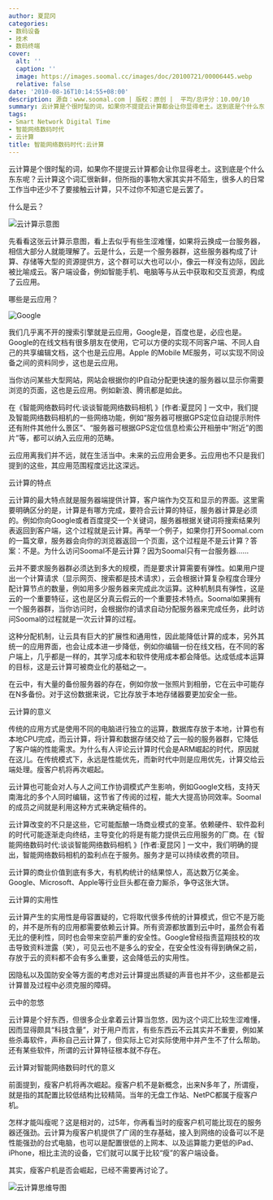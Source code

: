 ```yaml
---
author: 夏昆冈
categories:
- 数码设备
- 技术
- 数码终端
cover:
  alt: ''
  caption: ''
  image: https://images.soomal.cc/images/doc/20100721/00006445.webp
  relative: false
date: '2010-08-16T10:14:55+08:00'
description: 源自：www.soomal.com | 版权：原创 |  平均/总评分：10.00/10
summary: 云计算是个很时髦的词，如果你不提提云计算都会让你显得老土。这到底是个什么东东呢？云计算这个词汇很新鲜，但所指的事物大家其实并不陌生，很多人的日常工作当中还少不了要接触云计算，只不过你不知道它是云罢了。
tags:
- Smart Network Digital Time
- 智能网络数码时代
- 云计算
title: 智能网络数码时代:云计算
---
```


云计算是个很时髦的词，如果你不提提云计算都会让你显得老土。这到底是个什么东东呢？云计算这个词汇很新鲜，但所指的事物大家其实并不陌生，很多人的日常工作当中还少不了要接触云计算，只不过你不知道它是云罢了。



什么是云？



![云计算示意图](https://images.soomal.cc/images/doc/20100721/00006445.webp)



先看看这张云计算示意图，看上去似乎有些生涩难懂，如果将云换成一台服务器，相信大部分人就能理解了。云是什么，云是一个服务器群，这些服务器构成了计算、存储等大型的资源提供方，这个群可以大也可以小，像云一样没有边际，因此被比喻成云。客户端设备，例如智能手机、电脑等与从云中获取和交互资源，构成了云应用。



哪些是云应用？



![Google](https://images.soomal.cc/images/doc/20100702/00006187.webp)



我们几乎离不开的搜索引擎就是云应用，Google是，百度也是，必应也是。Google的在线文档有很多朋友在使用，它可以方便的实现不同客户端、不同人自己的共享编辑文档，这个也是云应用。Apple 的Mobile ME服务，可以实现不同设备之间的资料同步，这也是云应用。



当你访问某些大型网站，网站会根据你的IP自动分配更快速的服务器以显示你需要浏览的页面，这也是云应用。例如新浪、腾讯都是如此。



在《智能网络数码时代:谈谈智能网络数码相机 》[作者:夏昆冈 ]
一文中，我们提及智能网络数码相机的一些网络功能，例如“服务器可根据GPS定位自动提示附件还有附件其他什么景区”、“服务器可根据GPS定位信息检索公开相册中“附近”的图片”等，都可以纳入云应用的范畴。



云应用离我们并不远，就在生活当中。未来的云应用会更多。云应用也不只是我们提到的这些，其应用范围程度远比这深远。



云计算的特点



云计算的最大特点就是服务器端提供计算，客户端作为交互和显示的界面。这里需要明确区分的是，计算是有哪方完成，要符合云计算的特征，服务器计算是必须的。例如你向Google或者百度提交一个关键词，服务器根据关键词将搜索结果列表返回到客户端，这个过程就是云计算。再举一个例子，如果你打开Soomal.com的一篇文章，服务器会向你的浏览器返回一个页面，这个过程是不是云计算？答案：不是。为什么访问Soomal不是云计算？因为Soomal只有一台服务器……



云并不要求服务器群必须达到多大的规模，而是要求计算需要有弹性。如果用户提出一个计算请求（显示网页、搜索都是技术请求），云会根据计算复杂程度合理分配计算节点的数量，例如用多少服务器来完成此次运算。这种机制具有弹性，这是云的一个重要特征，这也是区分真云假云的一个重要技术特点。Soomal如果拥有一个服务器群，当你访问时，会根据你的请求自动分配服务器来完成任务，此时访问Soomal的过程就是一次云计算的过程。



这种分配机制，让云具有巨大的扩展性和通用性，因此能降低计算的成本，另外其统一的应用界面，也会让成本进一步降低，例如你编辑一份在线文档，在不同的客户端上，几乎都是一样的，其学习成本和软件使用成本都会降低。达成低成本运算的目标，这是云计算可被商业化的基础之一。



在云中，有大量的备份服务器的存在，例如你放一张照片到相册，它在云中可能存在N多备份。对于这份数据来说，它比存放于本地存储器要更加安全一些。



云计算的意义



传统的应用方式是使用不同的电脑进行独立的运算，数据库存放于本地，计算也有本地CPU完成，而云计算，将计算和数据存储交给了云一般的服务器群，它降低了客户端的性能需求。为什么有人评论云计算时代会是ARM崛起的时代，原因就在这儿。在传统模式下，永远是性能优先，而新时代中则是应用优先，计算交给云端处理。瘦客户机将再次崛起。



云计算也可能会对人与人之间工作协调模式产生影响，例如Google文档，支持天南海北的多个人同时编辑，这节省了传阅的过程，能大大提高协同效率。Soomal的成员之间就是利用这种方式来确定稿件的。



云计算改变的不只是这些，它可能酝酿一场商业模式的变革。依赖硬件、软件盈利的时代可能逐渐走向终结，主导变化的将是有能力提供云应用服务的厂商。在《智能网络数码时代:谈谈智能网络数码相机 》[作者:夏昆冈 ]
一文中，我们明确的提出，智能网络数码相机的盈利点在于服务。服务才是可以持续收费的项目。



云计算的商业价值到底有多大，有机构统计的结果惊人，高达数万亿美金。Google、Microsoft、Apple等行业巨头都在奋力厮杀，争夺这张大饼。



云计算的实用性



云计算产生的实用性是毋容置疑的，它将取代很多传统的计算模式，但它不是万能的，并不是所有的应用都需要依赖云计算。所有资源都放置到云中时，虽然会有着无比的便利性，同时也会带来空前严重的安全性。Google曾经指责蓝翔技校的攻击导致资料泄露（笑），可见云也不是多么的安全，在安全性没有得到确保之前，存放于云的资料都不会有多么重要，这会降低云的实用性。



因隐私以及国防安全等方面的考虑对云计算提出质疑的声音也并不少，这些都是云计算普及过程中必须克服的障碍。



云中的忽悠



云计算是个好东西，但很多企业拿着云计算当忽悠，因为这个词汇比较生涩难懂，因而显得颇具“科技含量”，对于用户而言，有些东西云不云其实并不重要，例如某些杀毒软件，声称自己云计算了，但实际上它对实际使用中并产生不了什么帮助。还有某些软件，所谓的云计算特征根本就不存在。



云计算对智能网络数码时代的意义



前面提到，瘦客户机将再次崛起。瘦客户机不是新概念，出来N多年了，所谓瘦，就是指的其配置比较低结构比较精简。当年的无盘工作站、NetPC都属于瘦客户机。



怎样才能叫瘦呢？这是相对的，过5年，你再看当时的瘦客户机可能比现在的服务器还强劲。云计算为瘦客户机提供了广阔的生存基础，接入到网络的设备可以不是性能强劲的台式电脑，也可以是配置很低的上网本、以及运算能力更低的iPad、iPhone，相比主流的设备，它们就可以属于比较“瘦”的客户端设备。



其实，瘦客户机是否会崛起，已经不需要再讨论了。



![云计算思维导图](https://images.soomal.cc/images/doc/20100721/00006447.webp)